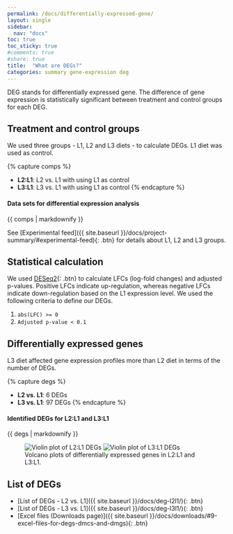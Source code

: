 ```yaml
---
permalink: /docs/differentially-expressed-gene/
layout: single
sidebar:
  nav: "docs"
toc: true
toc_sticky: true
#comments: true
#share: true
title:  "What are DEGs?"
categories: summary gene-expression deg
---
```

DEG stands for differentially expressed gene. The difference of gene expression is statistically significant between treatment and control groups for each DEG.

## Treatment and control groups
We used three groups - L1, L2 and L3 diets - to calculate DEGs. L1 diet was used as control.

{% capture comps %}
- **L2:L1**: L2 vs. L1 with using L1 as control
- **L3:L1**: L3 vs. L1 with using L1 as control
{% endcapture %}

<div class="notice">
  <h4 class="no_toc">Data sets for differential expression analysis</h4>
  {{ comps | markdownify }}
</div>

See [Experimental feed]({{ site.baseurl }}/docs/project-summary/#experimental-feed){: .btn} for details about L1, L2 and L3 groups.

## Statistical calculation
We used [DESeq2](https://bioconductor.org/packages/DESeq2/){: .btn} to calculate LFCs (log-fold changes) and adjusted p-values. Positive LFCs indicate up-regulation, whereas negative LFCs indicate down-regulation based on the L1 expression level. We used the following criteria to define our DEGs.

1. `abs(LFC) >= 0`
2. `Adjusted p-value < 0.1`

## Differentially expressed genes
L3 diet affected gene expression profiles more than L2 diet in terms of the number of DEGs.

{% capture degs %}
- **L2 vs. L1**: 6 DEGs
- **L3 vs. L1**: 97 DEGs
{% endcapture %}

<div class="notice">
  <h4 class="no_toc">Identified DEGs for L2:L1 and L3:L1</h4>
  {{ degs | markdownify }}
</div>

<figure class="half">
    <img src="{{ site.baseurl }}/assets/images/rna/volcate_gonad_l1l2_a.svg" alt="Violin plot of L2:L1 DEGs">
    <img src="{{ site.baseurl }}/assets/images/rna/volcate_gonad_l1l3_a.svg" alt="Violin plot of L3:L1 DEGs">
    <figcaption>Volcano plots of differentially expressed genes in L2:L1 and L3:L1.</figcaption>
</figure>

## List of DEGs
- [List of DEGs - L2 vs. L1]({{ site.baseurl }}/docs/deg-l2l1/){: .btn}
- [List of DEGs - L3 vs. L1]({{ site.baseurl }}/docs/deg-l3l1/){: .btn}
- [Excel files (Downloads page)]({{ site.baseurl }}/docs/downloads/#9-excel-files-for-degs-dmcs-and-dmgs){: .btn}
